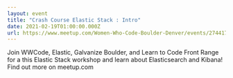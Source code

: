 ```yaml
---
layout: event
title: "Crash Course Elastic Stack : Intro"
date: 2021-02-19T01:00:00.000Z
url: https://www.meetup.com/Women-Who-Code-Boulder-Denver/events/274417166/
---
```

Join WWCode, Elastic, Galvanize Boulder, and Learn to Code Front Range for a this Elastic Stack workshop and learn about Elasticsearch and Kibana! Find out more on meetup.com